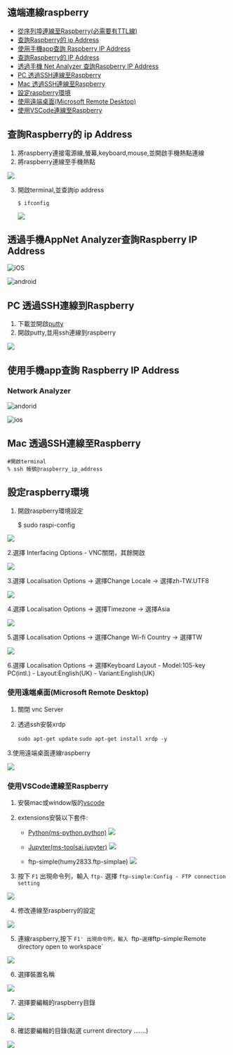 ## 遠端連線raspberry

- [從序列埠連線至Raspberry(必需要有TTL線)](https://www.raspberrypi.com.tw/tag/usb-to-ttl/)  
- [查詢Raspberry的 ip Address](#find_ip_address)  
- [使用手機app查詢 Raspberry IP Address](#mobileApp)
- [查詢Raspberry的 IP Address](#find_ip_address) 
- [透過手機 Net Analyzer 查詢Raspberry IP Address](#mobileApp)
- [PC 透過SSH連線至Raspberry](#sshToRaspberryOnPC)  
- [Mac 透過SSH連線至Raspberry](#sshToRaspberryOnMac) 
- [設定raspberry環境](#set_up_raspberry)
- [使用遠端桌面(Microsoft Remote Desktop)](#Microsoft_Remote_Desktop)
- [使用VSCode連線至Raspberry](#vscode)

<a name="find_ip_address"></a>
## 查詢Raspberry的 ip Address
1. 將raspberry連接電源線,螢幕,keyboard,mouse,並開啟手機熱點連線
2. 將raspberry連線至手機熱點

![](./images/pic10.png)

3. 開啟terminal,並查詢ip address

	`$ ifconfig`
	
	![](./images/pic12.png)
	
<a name="mobileApp"></a>
## 透過手機AppNet Analyzer查詢Raspberry IP Address

![iOS](https://apps.apple.com/na/app/network-analyzer/id562315041)

![android](https://play.google.com/store/apps/details?id=net.techet.netanalyzerlite.an&hl=zh_TW&gl=US)

<a name="sshToRaspberryOnPC"></a>
## PC 透過SSH連線到Raspberry
1. 下載並開啟[putty](https://www.chiark.greenend.org.uk/~sgtatham/putty/latest.html)
2. 開啟putty,並用ssh連線到raspberry

![](./images/putty-linux.png)

<a name="mobileApp"></a>
## 使用手機app查詢 Raspberry IP Address
### Network Analyzer

![andorid](https://play.google.com/store/apps/details?id=net.techet.netanalyzerlite.an&hl=zh_TW&gl=US)

![ios](https://apps.apple.com/la/app/network-analyzer/id562315041)

<a name="sshToRaspberryOnMac"></a>
## Mac 透過SSH連線至Raspberry

```
#開啟terminal
% ssh 帳號@raspberry_ip_address
```


<a name="set_up_raspberry"></a>
## 設定raspberry環境
1. 開啟raspberry環境設定

	$ sudo raspi-config

![](./images/pic4.png)

2.選擇 Interfacing Options
	- VNC關閉，其餘開啟

![](./images/pic5.png)

3.選擇 Localisation Options -> 選擇Change Locale -> 選擇zh-TW.UTF8

![](./images/pic6.png)

4.選擇 Localisation Options -> 選擇Timezone -> 選擇Asia 

![](./images/pic7.png) 

5.選擇 Localisation Options -> 選擇Change Wi-fi Country -> 選擇TW

![](./images/pic8.png)

6.選擇 Localisation Options -> 選擇Keyboard Layout
	- Model:105-key PC(intl.)
	- Layout:English(UK)
	- Variant:English(UK) 

<a name="Microsoft_Remote_Desktop"></a>
### 使用遠端桌面(Microsoft Remote Desktop)
1. 關閉 vnc Server
2. 透過ssh安裝xrdp

	`sudo apt-get update`
	`sudo apt-get install xrdp -y`

3.使用遠端桌面連線raspberry

![](./images/pic9.png)

<a name="vscode"></a>
### 使用VSCode連線至Raspberry

1. 安裝mac或window版的[vscode](https://code.visualstudio.com)

2. extensions安裝以下套件:

	- [Python(ms-python.python)](https://marketplace.visualstudio.com/items?itemName=ms-python.python)
![](./images/pic13.png)

	- [Jupyter(ms-toolsai.jupyter)](https://marketplace.visualstudio.com/items?itemName=ms-toolsai.jupyter)
![](./images/pic14.png)

	- ftp-simple(humy2833.ftp-simplae)
![](./images/pic15.png)

3. 按下 `F1` 出現命令列，輸入 `ftp-` 選擇 `ftp-simple:Config - FTP connection setting`

![](./images/pic16.png)

4. 修改連線至raspberry的設定

![](./images/pic17.png)

5. 連線raspberry,按下 `F1' 出現命令列，輸入 `ftp-` 選擇 `ftp-simple:Remote directory open to workspace`

![](./images/pic18.png)

6. 選擇裝置名稱

![](./images/pic19.png)

7. 選擇要編輯的raspberry目錄

![](./images/pic20.png)

8. 確認要編輯的目錄(點選 current directory .......)
 
 ![](./images/pic21.png)





